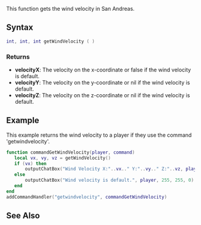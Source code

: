 This function gets the wind velocity in San Andreas.

Syntax
------

``` lua
int, int, int getWindVelocity ( )
```

### Returns

-   **velocityX**: The velocity on the x-coordinate or false if the wind velocity is default.
-   **velocityY**: The velocity on the y-coordinate or nil if the wind velocity is default.
-   **velocityZ**: The velocity on the z-coordinate or nil if the wind velocity is default.

Example
-------

This example returns the wind velocity to a player if they use the command 'getwindvelocity'.

``` lua
function commandGetWindVelocity(player, command)
   local vx, vy, vz = getWindVelocity()
   if (vx) then
       outputChatBox("Wind Velocity X:"..vx.." Y:"..vy.." Z:"..vz, player, 255, 255, 0)
   else
       outputChatBox("Wind velocity is default.", player, 255, 255, 0)
   end
end
addCommandHandler("getwindvelocity", commandGetWindVelocity)
```

See Also
--------

